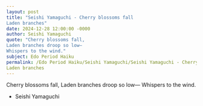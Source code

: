 ```yaml
---
layout: post
title: "Seishi Yamaguchi - Cherry blossoms fall
Laden branches"
date: 2024-12-28 12:00:00 -0000
author: Seishi Yamaguchi
quote: "Cherry blossoms fall,
Laden branches droop so low—
Whispers to the wind."
subject: Edo Period Haiku
permalink: /Edo Period Haiku/Seishi Yamaguchi/Seishi Yamaguchi - Cherry blossoms fall
Laden branches
---
```


Cherry blossoms fall,
Laden branches droop so low—
Whispers to the wind.

- Seishi Yamaguchi
